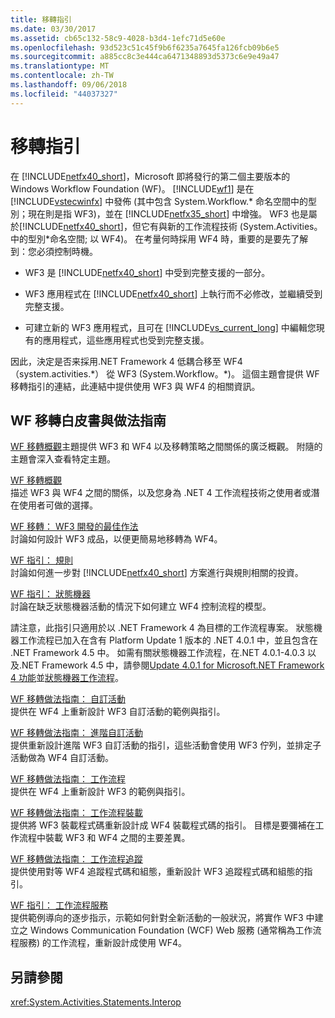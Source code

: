```yaml
---
title: 移轉指引
ms.date: 03/30/2017
ms.assetid: cb65c132-58c9-4028-b3d4-1efc71d5e60e
ms.openlocfilehash: 93d523c51c45f9b6f6235a7645fa126fcb09b6e5
ms.sourcegitcommit: a885cc8c3e444ca6471348893d5373c6e9e49a47
ms.translationtype: MT
ms.contentlocale: zh-TW
ms.lasthandoff: 09/06/2018
ms.locfileid: "44037327"
---
```

# <a name="migration-guidance"></a>移轉指引
在  [!INCLUDE[netfx40_short](../../../includes/netfx40-short-md.md)]，Microsoft 即將發行的第二個主要版本的 Windows Workflow Foundation (WF)。 [!INCLUDE[wf1](../../../includes/wf1-md.md)] 是在 [!INCLUDE[vstecwinfx](../../../includes/vstecwinfx-md.md)] 中發佈 (其中包含 System.Workflow.* 命名空間中的型別；現在則是指 WF3)，並在 [!INCLUDE[netfx35_short](../../../includes/netfx35-short-md.md)] 中增強。 WF3 也是屬於[!INCLUDE[netfx40_short](../../../includes/netfx40-short-md.md)]，但它有與新的工作流程技術 (System.Activities。 中的型別\*命名空間; 以 WF4)。 在考量何時採用 WF4 時，重要的是要先了解到：您必須控制時機。  
  
-   WF3 是 [!INCLUDE[netfx40_short](../../../includes/netfx40-short-md.md)] 中受到完整支援的一部分。  
  
-   WF3 應用程式在 [!INCLUDE[netfx40_short](../../../includes/netfx40-short-md.md)] 上執行而不必修改，並繼續受到完整支援。  
  
-   可建立新的 WF3 應用程式，且可在 [!INCLUDE[vs_current_long](../../../includes/vs-current-long-md.md)] 中編輯您現有的應用程式，這些應用程式也受到完整支援。  
  
 因此，決定是否来採用.NET Framework 4 低耦合移至 WF4 （system.activities.*） 從 WF3 (System.Workflow。\*)。 這個主題會提供 WF 移轉指引的連結，此連結中提供使用 WF3 與 WF4 的相關資訊。  
  
## <a name="wf-migration-whitepapers-and-cookbooks"></a>WF 移轉白皮書與做法指南  
 [WF 移轉概觀](https://go.microsoft.com/fwlink/?LinkId=153873)主題提供 WF3 和 WF4 以及移轉策略之間關係的廣泛概觀。 附隨的主題會深入查看特定主題。  
  
 [WF 移轉概觀](https://go.microsoft.com/fwlink/?LinkId=153873)  
 描述 WF3 與 WF4 之間的關係，以及您身為 .NET 4 工作流程技術之使用者或潛在使用者可做的選擇。  
  
 [WF 移轉： WF3 開發的最佳作法](https://go.microsoft.com/fwlink/?LinkId=153852)  
 討論如何設計 WF3 成品，以便更簡易地移轉為 WF4。  
  
 [WF 指引： 規則](https://go.microsoft.com/fwlink/?LinkId=153854)  
 討論如何進一步對 [!INCLUDE[netfx40_short](../../../includes/netfx40-short-md.md)] 方案進行與規則相關的投資。  
  
 [WF 指引： 狀態機器](https://go.microsoft.com/fwlink/?LinkId=153855)  
 討論在缺乏狀態機器活動的情況下如何建立 WF4 控制流程的模型。  
  
 請注意，此指引只適用於以 .NET Framework 4 為目標的工作流程專案。 狀態機器工作流程已加入在含有 Platform Update 1 版本的 .NET 4.0.1 中，並且包含在 .NET Framework 4.5 中。 如需有關狀態機器工作流程，在.NET 4.0.1-4.0.3 以及.NET Framework 4.5 中，請參閱[Update 4.0.1 for Microsoft.NET Framework 4 功能](https://msdn.microsoft.com/library/de3297bd-c3e1-4126-95be-2ed7fe2a98fc)並[狀態機器工作流程](../../../docs/framework/windows-workflow-foundation/state-machine-workflows.md)。  
  
 [WF 移轉做法指南： 自訂活動](https://go.microsoft.com/fwlink/?LinkId=153856)  
 提供在 WF4 上重新設計 WF3 自訂活動的範例與指引。  
  
 [WF 移轉做法指南： 進階自訂活動](https://go.microsoft.com/fwlink/?LinkId=275560)  
 提供重新設計進階 WF3 自訂活動的指引，這些活動會使用 WF3 佇列，並排定子活動做為 WF4 自訂活動。  
  
 [WF 移轉做法指南： 工作流程](https://go.microsoft.com/fwlink/?LinkId=153858)  
 提供在 WF4 上重新設計 WF3 的範例與指引。  
  
 [WF 移轉做法指南： 工作流程裝載](https://go.microsoft.com/fwlink/?LinkId=275561)  
 提供將 WF3 裝載程式碼重新設計成 WF4 裝載程式碼的指引。 目標是要彌補在工作流程中裝載 WF3 和 WF4 之間的主要差異。  
  
 [WF 移轉做法指南： 工作流程追蹤](https://go.microsoft.com/fwlink/?LinkId=275562)  
 提供使用對等 WF4 追蹤程式碼和組態，重新設計 WF3 追蹤程式碼和組態的指引。  
  
 [WF 指引： 工作流程服務](https://go.microsoft.com/fwlink/?LinkId=275564)  
 提供範例導向的逐步指示，示範如何針對全新活動的一般狀況，將實作 WF3 中建立之 Windows Communication Foundation (WCF) Web 服務 (通常稱為工作流程服務) 的工作流程，重新設計成使用 WF4。  
  
## <a name="see-also"></a>另請參閱  
 <xref:System.Activities.Statements.Interop>
